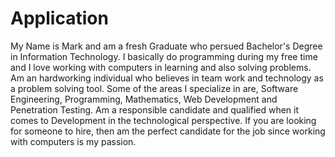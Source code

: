 # Application
My Name is Mark and am a fresh Graduate who persued  Bachelor's Degree in Information Technology. I basically do programming during my free time and I love working with computers in learning and also solving problems. Am an hardworking individual who believes in team work and technology as a problem solving tool. Some of the areas I specialize in are, Software Engineering, Programming, Mathematics, Web Development and Penetration Testing.
Am a responsible candidate and qualified when it comes to Development in the technological perspective. If you are looking for someone to hire, then am the perfect candidate for the job since working with computers is my passion.
